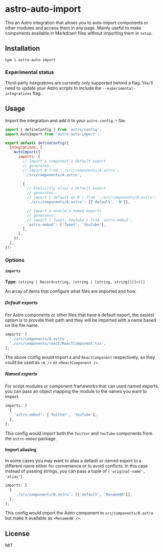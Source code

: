 # astro-auto-import

This an Astro integration that allows you to auto-import components or other modules and access them in any page. Mainly useful to make components available in Markdown files without importing them in `setup`.

## Installation

```shell
npm i astro-auto-import
```

### Experimental status

Third-party integrations are currently only supported behind a flag. You’ll need to update your Astro scripts to include the `--experimental-integrations` flag.

## Usage

Import the integration and add it to your `astro.config.*` file:

```js
import { defineConfig } from 'astro/config';
import AutoImport from 'astro-auto-import';

export default defineConfig({
  integrations: [
    AutoImport({
      imports: [
        // Import a component’s default export
        // generates:
        // import A from './src/components/A.astro';
        './src/components/A.astro',

        {
          // Explicitly alias a default export
          // generates:
          // import { default as B } from './src/components/B.astro';
          './src/components/B.astro': [['default', 'B']],

          // Import a module’s named exports
          // generates:
          // import { Tweet, YouTube } from 'astro-embed';
          'astro-embed': ['Tweet', 'YouTube'],
        },
      ],
    }),
  ],
});
```

### Options

#### `imports`

**Type**: `(string | Record<string, (string | [string, string])[]>)[]`

An array of items that configure what files are imported and how.

##### Default exports

For Astro components or other files that have a default export, the easiest option is to provide their path and they will be imported with a name based on the file name.

```js
imports: [
  './src/components/A.astro',
  './src/components/react/ReactComponent.tsx',
];
```

The above config would import `A` and `ReactComponent` respectively, so they could be used as `<A />` or `<ReactComponent />`.

##### Named exports

For script modules or component frameworks that can used named exports, you can pass an object mapping the module to the names you want to import.

```js
imports: [
  {
    'astro-embed': ['Twitter', 'YouTube'],
  },
];
```

This config would import both the `Twitter` and `YouTube` components from the `astro-embed` package.

#### Import aliasing

In some cases you may want to alias a default or named export to a different name either for convenience or to avoid conflicts. In this case instead of passing strings, you can pass a tuple of `['original-name', 'alias']`.

```js
imports: [
  {
    './src/components/B.astro': [['default', 'RenamedB']],
  },
];
```

This config would import the Astro component in `src/components/B.astro` but make it available as `<RenamedB />`.

## License

MIT
